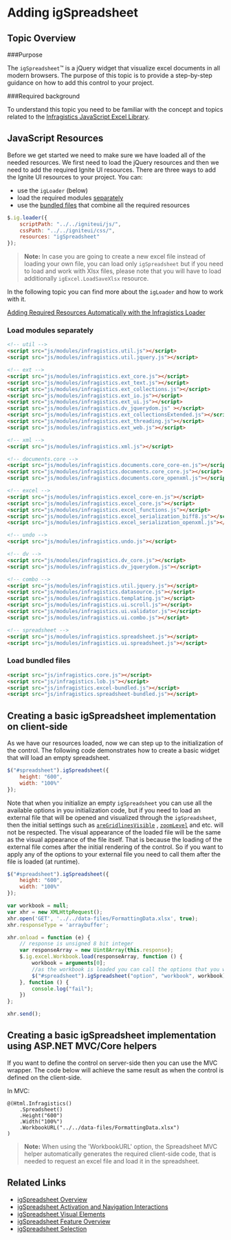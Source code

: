 ﻿<!--
|metadata|
{
    "fileName": "adding-igspreadsheet",
    "controlName": "igSpreadsheet",
    "tags": []
}
|metadata|
-->

# Adding igSpreadsheet

## Topic Overview 
###Purpose

The `igSpreadsheet`™ is a jQuery widget that visualize excel documents in all modern browsers. The purpose of this topic is to provide a step-by-step guidance on how to add this control to your project.

###Required background

To understand this topic you need to be familiar with the concept and topics related to the [Infragistics JavaScript Excel Library](javascript-excel-library.html).

## JavaScript Resources
Before we get started we need to make sure we have loaded all of the needed resources. We first need to load the jQuery resources and then we need to add the required Ignite UI resources. There are three ways to add the Ignite UI resources to your project. You can:
- use the `igLoader` (below)
- load the required modules [separately](#separate-files)
- use the [bundled files](#bundled) that combine all the required resources

```js
$.ig.loader({
    scriptPath: "../../igniteui/js/",
    cssPath: "../../igniteui/css/",
    resources: "igSpreadsheet"
});
```

> **Note:** In case you are going to create a new excel file instead of loading your own file, you can load only `igSpreadsheet` but if you need to load and work with Xlsx files, please note that you will have to load additionally `igExcel.LoadSaveXlsx` resource.

In the following topic you can find more about the `igLoader` and how to work with it.

[Adding Required Resources Automatically with the Infragistics Loader](using-infragistics-loader.html)

### <a id="separate-files"></a>Load modules separately
```html
<!-- util -->
<script src="js/modules/infragistics.util.js"></script>
<script src="js/modules/infragistics.util.jquery.js"></script>

<!-- ext -->
<script src="js/modules/infragistics.ext_core.js"></script>
<script src="js/modules/infragistics.ext_text.js"></script>
<script src="js/modules/infragistics.ext_collections.js"></script>
<script src="js/modules/infragistics.ext_io.js"></script>
<script src="js/modules/infragistics.ext_ui.js"></script>
<script src="js/modules/infragistics.dv_jquerydom.js" ></script>
<script src="js/modules/infragistics.ext_collectionsExtended.js"></script>
<script src="js/modules/infragistics.ext_threading.js"></script>
<script src="js/modules/infragistics.ext_web.js"></script>

<!-- xml -->
<script src="js/modules/infragistics.xml.js"></script>

<!-- documents.core -->
<script src="js/modules/infragistics.documents.core_core-en.js"></script>
<script src="js/modules/infragistics.documents.core_core.js"></script>
<script src="js/modules/infragistics.documents.core_openxml.js"></script>

<!-- excel -->
<script src="js/modules/infragistics.excel_core-en.js"></script>
<script src="js/modules/infragistics.excel_core.js"></script>
<script src="js/modules/infragistics.excel_functions.js"></script>
<script src="js/modules/infragistics.excel_serialization_biff8.js"></script>
<script src="js/modules/infragistics.excel_serialization_openxml.js"></script>

<!-- undo -->
<script src="js/modules/infragistics.undo.js"></script>

<!-- dv -->
<script src="js/modules/infragistics.dv_core.js"></script>
<script src="js/modules/infragistics.dv_jquerydom.js"></script>

<!-- combo -->
<script src="js/modules/infragistics.util.jquery.js"></script>
<script src="js/modules/infragistics.datasource.js"></script>
<script src="js/modules/infragistics.templating.js"></script>
<script src="js/modules/infragistics.ui.scroll.js"></script>
<script src="js/modules/infragistics.ui.validator.js"></script>
<script src="js/modules/infragistics.ui.combo.js"></script>

<!-- spreadsheet -->
<script src="js/modules/infragistics.spreadsheet.js"></script>
<script src="js/modules/infragistics.ui.spreadsheet.js"></script>
```


### <a id="bundled"></a> Load bundled files
```html
<script src="js/infragistics.core.js"></script>
<script src="js/infragistics.lob.js"></script>
<script src="js/infragistics.excel-bundled.js"></script>
<script src="js/infragistics.spreadsheet-bundled.js"></script>
```

## Creating a basic igSpreadsheet implementation on client-side


As we have our resources loaded, now we can step up to the initialization of the control. The following code demonstrates how to create a basic widget that will load an empty spreadsheet. 

```js
$("#spreadsheet").igSpreadsheet({
    height: "600",
    width: "100%"
});
```

Note that when you initialize an empty `igSpreadsheet` you can use all the available options in you initialization code, but if you need to load an external file that will be opened and visualized through the `igSpreadsheet`, then the initial settings such as [`areGridlinesVisible`](%%jQueryApiUrl%%/ui.igspreadsheet#options:areGridlinesVisible) , [`zoomLevel`](%%jQueryApiUrl%%/ui.igspreadsheet#options:zoomLevel) and etc. will not be respected. The visual appearance of the loaded file will be the same as the visual appearance of the file itself. That is because the loading of the external file comes after the initial rendering of the control. So if you want to apply any of the options to your external file you need to call them after the  file is loaded (at runtime).

```js
$("#spreadsheet").igSpreadsheet({
    height: "600",
    width: "100%"
});

var workbook = null;
var xhr = new XMLHttpRequest();
xhr.open('GET', '../../data-files/FormattingData.xlsx', true);
xhr.responseType = 'arraybuffer';

xhr.onload = function (e) {
    // response is unsigned 8 bit integer
    var responseArray = new Uint8Array(this.response);
    $.ig.excel.Workbook.load(responseArray, function () {
        workbook = arguments[0];
        //as the workbook is loaded you can call the options that you want to apply to the excel file here
        $("#spreadsheet").igSpreadsheet("option", "workbook", workbook);
    }, function () {
        console.log("fail");
    })
};

xhr.send();
```

## Creating a basic igSpreadsheet implementation using ASP.NET MVC/Core helpers
If you want to define the control on server-side then you can use the MVC wrapper. The code below will achieve the same result as when the control is defined on the client-side.

In MVC:
```
@(Html.Infragistics()
    .Spreadsheet()
    .Height("600")
    .Width("100%")
    .WorkbookURL("../../data-files/FormattingData.xlsx")
)
```
> **Note:** When using the 'WorkbookURL' option, the Spreadsheet MVC helper automatically generates the required client-side code, that is needed to request an excel file and load it in the spreadsheet.


## Related Links
 -   [igSpreadsheet Overview](igSpreadsheet-Overview.html)
 -   [igSpreadsheet Activation and Navigation Interactions](igSpreadsheet-Activation-and-Navigation-Interactions.html)
 -   [igSpreadsheet Visual Elements](igSpreadsheet-Visual-Elements.html)
 -   [igSpreadsheet Feature Overview](igSpreadsheet-Feature-Overview.html)
 -   [igSpreadsheet Selection](igSpreadsheet-Selection.html)
